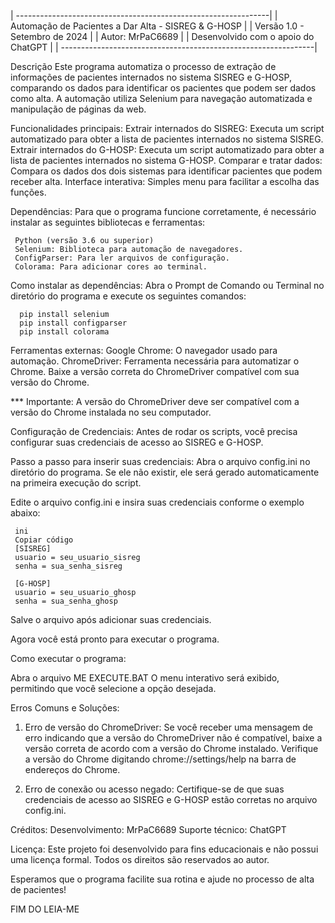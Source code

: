 | ---------------------------------------------------------------|
|       Automação de Pacientes a Dar Alta - SISREG & G-HOSP      |
|                 Versão 1.0 - Setembro de 2024                  |
|                       Autor: MrPaC6689                         |
|              Desenvolvido com o apoio do ChatGPT               |
| ---------------------------------------------------------------|

Descrição
Este programa automatiza o processo de extração de informações de pacientes internados no sistema SISREG e G-HOSP,  comparando os dados para identificar os pacientes que podem ser dados como alta. A automação utiliza Selenium para navegação automatizada e manipulação de páginas da web.

Funcionalidades principais:
Extrair internados do SISREG: Executa um script automatizado para obter a lista de pacientes internados no sistema SISREG.
Extrair internados do G-HOSP: Executa um script automatizado para obter a lista de pacientes internados no sistema G-HOSP.
Comparar e tratar dados: Compara os dados dos dois sistemas para identificar pacientes que podem receber alta.
Interface interativa: Simples menu para facilitar a escolha das funções.


Dependências:
Para que o programa funcione corretamente, é necessário instalar as seguintes bibliotecas e ferramentas:

     Python (versão 3.6 ou superior)
     Selenium: Biblioteca para automação de navegadores.
     ConfigParser: Para ler arquivos de configuração.
     Colorama: Para adicionar cores ao terminal.
 

Como instalar as dependências:
Abra o Prompt de Comando ou Terminal no diretório do programa e execute os seguintes comandos:

      pip install selenium
      pip install configparser
      pip install colorama



Ferramentas externas:
      Google Chrome: O navegador usado para automação.
      ChromeDriver: Ferramenta necessária para automatizar o Chrome. Baixe a versão correta do ChromeDriver compatível com sua versão do Chrome.

*** Importante: A versão do ChromeDriver deve ser compatível com a versão do Chrome instalada no seu computador.


Configuração de Credenciais:
  Antes de rodar os scripts, você precisa configurar suas credenciais de acesso ao SISREG e G-HOSP.

Passo a passo para inserir suas credenciais:
  Abra o arquivo config.ini no diretório do programa. Se ele não existir, ele será gerado automaticamente na primeira execução do script.

Edite o arquivo config.ini e insira suas credenciais conforme o exemplo abaixo:

     ini
     Copiar código
     [SISREG]
     usuario = seu_usuario_sisreg
     senha = sua_senha_sisreg

     [G-HOSP]
     usuario = seu_usuario_ghosp
     senha = sua_senha_ghosp

Salve o arquivo após adicionar suas credenciais.

Agora você está pronto para executar o programa.

Como executar o programa:

Abra o arquivo ME EXECUTE.BAT
   O menu interativo será exibido, permitindo que você selecione a opção desejada.


Erros Comuns e Soluções:

1. Erro de versão do ChromeDriver:
Se você receber uma mensagem de erro indicando que a versão do ChromeDriver não é compatível, baixe a versão correta de acordo com a versão do Chrome instalado.
Verifique a versão do Chrome digitando chrome://settings/help na barra de endereços do Chrome.

2. Erro de conexão ou acesso negado:
Certifique-se de que suas credenciais de acesso ao SISREG e G-HOSP estão corretas no arquivo config.ini.

Créditos:
Desenvolvimento: MrPaC6689
Suporte técnico: ChatGPT

Licença:
Este projeto foi desenvolvido para fins educacionais e não possui uma licença formal. Todos os direitos são reservados ao autor.

Esperamos que o programa facilite sua rotina e ajude no processo de alta de pacientes!

FIM DO LEIA-ME

